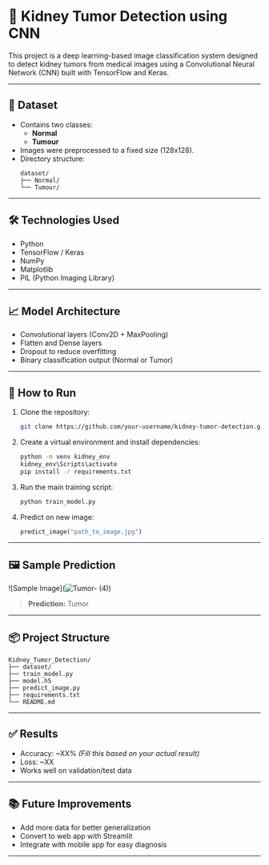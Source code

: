 # 🧠 Kidney Tumor Detection using CNN

This project is a deep learning-based image classification system designed to detect kidney tumors from medical images using a Convolutional Neural Network (CNN) built with TensorFlow and Keras.

---

## 📁 Dataset

- Contains two classes:  
  - **Normal**  
  - **Tumour**
- Images were preprocessed to a fixed size (128x128).
- Directory structure:
  ```
  dataset/
  ├── Normal/
  └── Tumour/
  ```

---

## 🛠️ Technologies Used

- Python
- TensorFlow / Keras
- NumPy
- Matplotlib
- PIL (Python Imaging Library)

---

## 📈 Model Architecture

- Convolutional layers (Conv2D + MaxPooling)
- Flatten and Dense layers
- Dropout to reduce overfitting
- Binary classification output (Normal or Tumor)

---

## 🚀 How to Run

1. Clone the repository:
   ```bash
   git clone https://github.com/your-username/kidney-tumor-detection.git
   ```

2. Create a virtual environment and install dependencies:
   ```bash
   python -m venv kidney_env
   kidney_env\Scripts\activate
   pip install -r requirements.txt
   ```

3. Run the main training script:
   ```bash
   python train_model.py
   ```

4. Predict on new image:
   ```python
   predict_image("path_to_image.jpg")
   ```

---

## 🖼️ Sample Prediction

![Sample Image](![Tumor- (4)](https://github.com/user-attachments/assets/7a3fc6c5-4635-4b9d-8b4b-641eefb726e8))

> **Prediction:** Tumor

---

## 📦 Project Structure

```
Kidney_Tumor_Detection/
├── dataset/
├── train_model.py
├── model.h5
├── predict_image.py
├── requirements.txt
└── README.md
```

---

## ✅ Results

- Accuracy: ~XX% *(Fill this based on your actual result)*
- Loss: ~XX
- Works well on validation/test data

---

## 📚 Future Improvements

- Add more data for better generalization
- Convert to web app with Streamlit
- Integrate with mobile app for easy diagnosis

---

